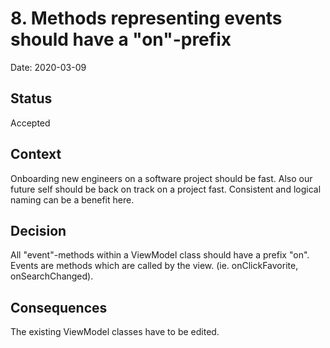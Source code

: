 # 8. Methods representing events should have a "on"-prefix

Date: 2020-03-09

## Status

Accepted

## Context

Onboarding new engineers on a software project should be fast. Also our future self should be back on track on a project fast. 
Consistent and logical naming can be a benefit here.

## Decision

All "event"-methods within a ViewModel class should have a prefix "on". Events are methods which are called by the view.
(ie. onClickFavorite, onSearchChanged).

## Consequences

The existing ViewModel classes have to be edited.